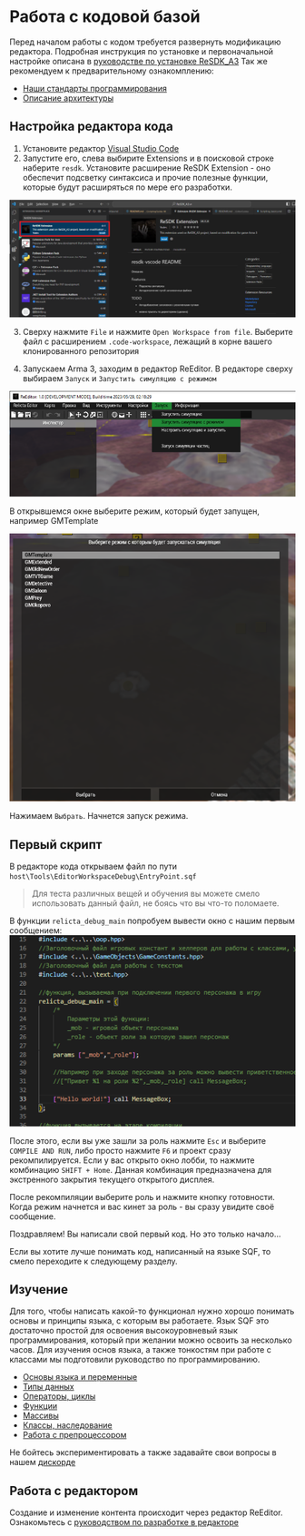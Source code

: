 # Работа с кодовой базой

Перед началом работы с кодом требуется развернуть модификацию редактора. Подробная инструкция по установке и первоначальной настройке описана в [руководстве по установке ReSDK_A3](../INSTALL_GUIDE.md)
Так же рекомендуем к предварительному ознакомплению:
- [Наши стандарты программирования](../../CODE-STANDARDS.md)
- [Описание архитектуры](../PROJECT_ARCHITECTURE.md)

## Настройка редактора кода

1. Установите редактор [Visual Studio Code](https://code.visualstudio.com/download)
2. Запустите его, слева выбирите Extensions и в поисковой строке наберите `resdk`. Установите расширение ReSDK Extension - оно обеспечит подсветку синтаксиса и прочие полезные функции, которые будут расширяться по мере его разработки.

![img](Data/extension_install.png)

3. Сверху нажмите `File` и нажмите `Open Workspace from file`. Выберите файл с расширением `.code-workspace`, лежащий в корне вашего клонированного репозитория

4. Запускаем Arma 3, заходим в редактор ReEditor. В редакторе сверху выбираем `Запуск` и `Запустить симуляцию с режимом`

![img](Data/launch_withmode.png)

В открывшемся окне выберите режим, который будет запущен, например GMTemplate

![img](Data/select_gamemode.png)

Нажимаем `Выбрать`. Начнется запуск режима.

## Первый скрипт

В редакторе кода открываем файл по пути `host\Tools\EditorWorkspaceDebug\EntryPoint.sqf`

> Для теста различных вещей и обучения вы можете смело использовать данный файл, не боясь что вы что-то поломаете.

В функции `relicta_debug_main` попробуем вывести окно с нашим первым сообщением:
![img](Data/helloworld.png)

После этого, если вы уже зашли за роль нажмите `Esc` и выберите `COMPILE AND RUN`, либо просто нажмите `F6` и проект сразу рекомпилируется.
Если у вас открыто окно лобби, то нажмите комбинацию `SHIFT + Home`. Данная комбинация предназначена для экстренного закрытия текущего открытого дисплея.

После рекомпиляции выберите роль и нажмите кнопку готовности. Когда режим начнется и вас кинет за роль - вы сразу увидите своё сообщение.

Поздравляем! Вы написали свой первый код. Но это только начало...

Если вы хотите лучше понимать код, написанный на языке SQF, то смело переходите к следующему разделу.

## Изучение

Для того, чтобы написать какой-то функционал нужно хорошо понимать основы и принципы языка, с которым вы работаете. Язык SQF это достаточно простой для освоения высокоуровневый язык программирования, который при желании можно освоить за несколько часов. Для изучения основ языка, а также тонкостям при работе с классами мы подготовили руководство по программированию.

* [Основы языка и переменные](Scripting_basics.md)
* [Типы данных](Types.md)
* [Операторы, циклы](Control_structures.md)
* [Функции](Functions.md)
* [Массивы](Arrays.md)
* [Классы, наследование](Classes.md)
* [Работа с препроцессором](Preprocessor.md)

Не бойтесь экспериментировать а также задавайте свои вопросы в нашем [дискорде](discord.relicta.ru)

## Работа с редактором

Создание и изменение контента происходит через редактор ReEditor. Ознакомьтесь с [руководством по разработке в редакторе](../EditorGuides/README.md)
